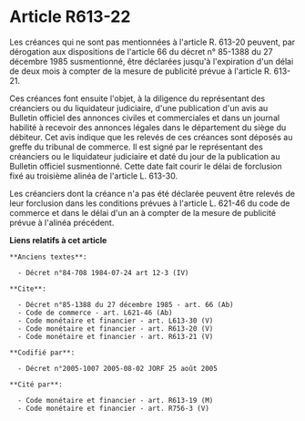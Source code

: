 # Article R613-22

Les créances qui ne sont pas mentionnées à l'article R. 613-20 peuvent, par dérogation aux dispositions de l'article 66 du
décret n° 85-1388 du 27 décembre 1985 susmentionné, être déclarées jusqu'à l'expiration d'un délai de deux mois à compter de
la mesure de publicité prévue à l'article R. 613-21. 

Ces créances font ensuite l'objet, à la diligence du représentant des créanciers ou du liquidateur judiciaire, d'une
publication d'un avis au Bulletin officiel des annonces civiles et commerciales et dans un journal habilité à recevoir des
annonces légales dans le département du siège du débiteur. Cet avis indique que les relevés de ces créances sont déposés au
greffe du tribunal de commerce. Il est signé par le représentant des créanciers ou le liquidateur judiciaire et daté du jour
de la publication au Bulletin officiel susmentionné. Cette date fait courir le délai de forclusion fixé au troisième alinéa
de l'article L. 613-30. 

Les créanciers dont la créance n'a pas été déclarée peuvent être relevés de leur forclusion dans les conditions prévues à
l'article L. 621-46 du code de commerce et dans le délai d'un an à compter de la mesure de publicité prévue à l'alinéa
précédent.

**Liens relatifs à cet article**

	**Anciens textes**:

	  - Décret n°84-708 1984-07-24 art 12-3 (IV)

	**Cite**:

	  - Décret n°85-1388 du 27 décembre 1985 - art. 66 (Ab)
	  - Code de commerce - art. L621-46 (Ab)
	  - Code monétaire et financier - art. L613-30 (V)
	  - Code monétaire et financier - art. R613-20 (V)
	  - Code monétaire et financier - art. R613-21 (V)

	**Codifié par**:

	  - Décret n°2005-1007 2005-08-02 JORF 25 août 2005

	**Cité par**:

	  - Code monétaire et financier - art. R613-19 (M)
	  - Code monétaire et financier - art. R756-3 (V)
